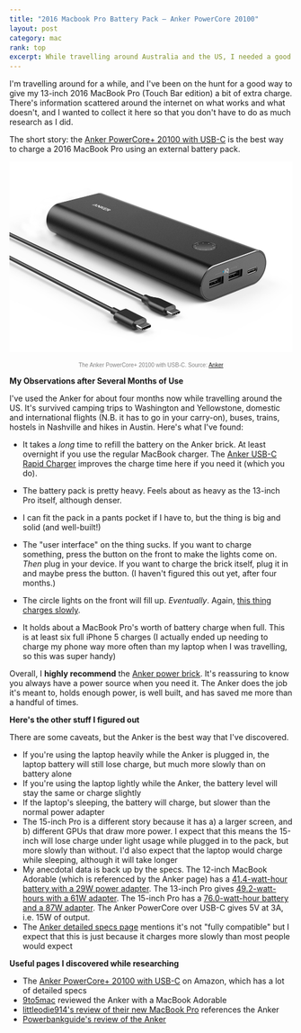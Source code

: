```yaml
---
title: "2016 Macbook Pro Battery Pack – Anker PowerCore 20100"
layout: post
category: mac
rank: top
excerpt: While travelling around Australia and the US, I needed a good way to give my Touch Bar MacBook Pro and iPhone 5 a bit of extra charge.
---
```


I'm travelling around for a while, and I've been on the hunt for a good way to give my 13-inch 2016 MacBook Pro (Touch Bar edition) a bit of extra charge. There's information scattered around the internet on what works and what doesn't, and I wanted to collect it here so that you don't have to do as much research as I did.

The short story: the [Anker PowerCore+ 20100 with USB-C](http://amzn.to/2tB9pBg) is the best way to charge a 2016 MacBook Pro using an external battery pack.

![Anker PowerCore pack for Macbook Pro](/img/anker-powercore-macbook-pro.png)

<small style="display:block;text-align:center;color:gray;font-weight:100;font-size:10px;font-family:Helvetica;margin-top:2%;">The Anker PowerCore+ 20100 with USB-C. Source: [Anker](https://www.anker.com/products/A1371012)</small>

**My Observations after Several Months of Use**

I've used the Anker for about four months now while travelling around the US. It's survived camping trips to Washington and Yellowstone, domestic and international flights (N.B. it has to go in your carry-on), buses, trains, hostels in Nashville and hikes in Austin. Here's what I've found:

* It takes a *long* time to refill the battery on the Anker brick. At least overnight if you use the regular MacBook charger. The [Anker USB-C Rapid Charger](http://amzn.to/2Akn5qX) improves the charge time here if you need it (which you do).

* The battery pack is pretty heavy. Feels about as heavy as the 13-inch Pro itself, although denser.

* I can fit the pack in a pants pocket if I have to, but the thing is big and solid (and well-built!)

* The "user interface" on the thing sucks. If you want to charge something, press the button on the front to make the lights come on. *Then* plug in your device. If you want to charge the brick itself, plug it in and maybe press the button. (I haven't figured this out yet, after four months.)

* The circle lights on the front will fill up. *Eventually*. Again, [this thing charges slowly](http://amzn.to/2Akn5qX).

* It holds about a MacBook Pro's worth of battery charge when full. This is at least six full iPhone 5 charges (I actually ended up needing to charge my phone way more often than my laptop when I was travelling, so this was super handy)

Overall, I **highly recommend** the [Anker power brick](http://amzn.to/2tB9pBg). It's reassuring to know you always have a power source when you need it. The Anker does the job it's meant to, holds enough power, is well built, and has saved me more than a handful of times.


**Here's the other stuff I figured out**

There are some caveats, but the Anker is the best way that I've discovered.

* If you're using the laptop heavily while the Anker is plugged in, the laptop battery will still lose charge, but much more slowly than on battery alone
* If you're using the laptop lightly while the Anker, the battery level will stay the same or charge slightly
* If the laptop's sleeping, the battery will charge, but slower than the normal power adapter
* The 15-inch Pro is a different story because it has a) a larger screen, and b) different GPUs that draw more power. I expect that this means the 15-inch will lose charge under light usage while plugged in to the pack, but more slowly than without. I'd also expect that the laptop would charge while sleeping, although it will take longer
* My anecdotal data is back up by the specs. The 12-inch MacBook Adorable (which is referenced by the Anker page) has a [41.4-watt-hour battery with a 29W power adapter](https://www.apple.com/au/macbook/specs/). The 13-inch Pro gives [49.2-watt-hours with a 61W adapter](https://www.apple.com/au/macbook-pro/specs/). The 15-inch Pro has a [76.0-watt-hour battery and a 87W adapter](https://www.apple.com/au/macbook-pro/specs/). The Anker PowerCore over USB-C gives 5V at 3A, i.e. 15W of output.
* The [Anker detailed specs page](https://www.amazon.com/dp/B014ZO46LK/ref=as_li_ss_tl?_encoding=UTF8&*Version*=1&*entries*=0&portal-device-attributes=desktop&ref_=de_a_smtd&showDetailTechData=1&linkCode=ll1&tag=mattpalm-20&linkId=466bcca3bca761b1d17c61b8e825f0a7) mentions it's not "fully compatible" but I expect that this is just because it charges more slowly than most people would expect



**Useful pages I discovered while researching**

* The [Anker PowerCore+ 20100 with USB-C](http://amzn.to/2tB9pBg) on Amazon, which has a lot of detailed specs
* [9to5mac](https://9to5mac.com/2015/11/16/review-anker-powecore-plus-20100/) reviewed the Anker with a MacBook Adorable
* [littleodie914's review of their new MacBook Pro](https://www.reddit.com/r/apple/comments/5a2kla/new_macbook_pro_13_my_thoughts_and_findings/) references the Anker
* [Powerbankguide's review of the Anker](http://www.powerbankguide.com/anker-powercore-20100-power-bank-review/)

